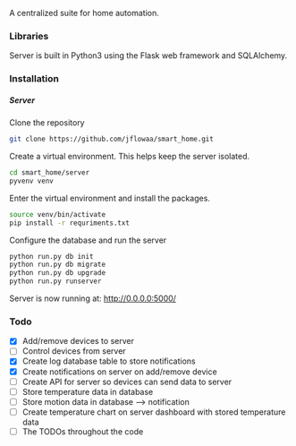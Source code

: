 A centralized suite for home automation. 

### Libraries
Server is built in Python3 using the Flask web framework and SQLAlchemy. 

### Installation
##### Server
Clone the repository
```bash
git clone https://github.com/jflowaa/smart_home.git
```
Create a virtual environment. This helps keep the server isolated.
```bash
cd smart_home/server
pyvenv venv
```
Enter the virtual environment and install the packages.
```bash
source venv/bin/activate
pip install -r requriments.txt
```
Configure the database and run the server
```bash
python run.py db init
python run.py db migrate
python run.py db upgrade
python run.py runserver
```
Server is now running at: http://0.0.0.0:5000/

### Todo
- [x] Add/remove devices to server
- [ ] Control devices from server
- [x] Create log database table to store notifications
- [x] Create notifications on server on add/remove device
- [ ] Create API for server so devices can send data to server
- [ ] Store temperature data in database
- [ ] Store motion data in database --> notification
- [ ] Create temperature chart on server dashboard with stored temperature data
- [ ] The TODOs throughout the code